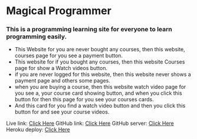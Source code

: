 <h1>Magical Programmer</h1>
<h3>This is a programming learning site for everyone to learn programming easily.</h3>
<ul>
  <li>This Website for you are never bought any courses, then this website, courses page for you see a payment button.</li>
  <li>This website for if you bought any courses, then this website Courses page for show a Watch videos button.</li>
  <li>if you are never logged for this website, then this website never shows a payment page and others some pages.</li>
  <li>when you are buying a course, then this website watch video page for you see a, your course card showing button, and when you click this button for then this page for you see your courses cards.</li>
  <li>And this card for you find a watch video button and then you click this button for and see your course videos.</li>
</ul>

Live link: <a href="https://hungry-mestorf-d9b8c2.netlify.app/" target=_blank>Click Here</a> 
GitHub link: <a href="https://github.com/sabbirziauddin/tour-service-client" target=_blank>Click Here</a> 
GitHub server: <a href="https://github.com/sabbirziauddin/travel-service-agency-server" target=_blank>Click Here</a> 
Heroku deploy: <a href="https://ghastly-spirit-92297.herokuapp.com/" target=_blank>Click Here</a>
